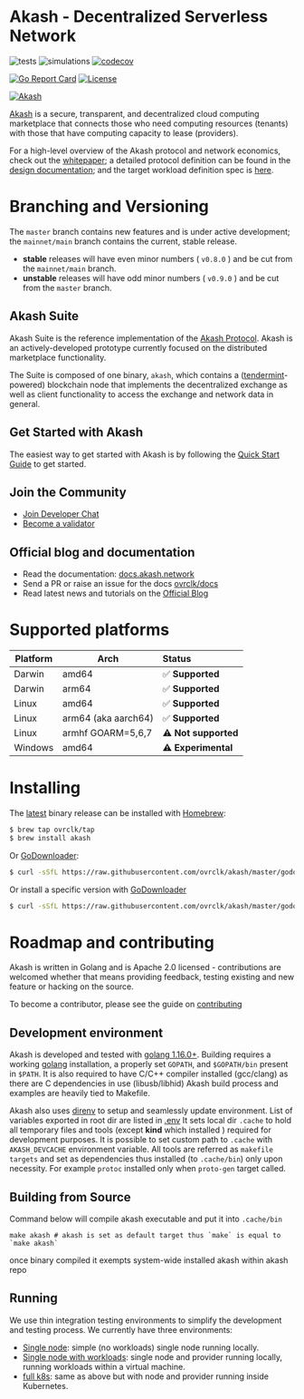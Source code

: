 # Akash - Decentralized Serverless Network

![tests](https://github.com/ovrclk/akash/workflows/tests/badge.svg)
![simulations](https://github.com/ovrclk/akash/workflows/simulation-tests/badge.svg)
[![codecov](https://codecov.io/github/ovrclk/akash/coverage.svg?branch=master)](https://codecov.io/github/ovrclk/akash?branch=master)

[![Go Report Card](https://goreportcard.com/badge/github.com/ovrclk/akash)](https://goreportcard.com/report/github.com/ovrclk/akash)
[![License](https://img.shields.io/badge/License-Apache%202.0-blue.svg)](https://opensource.org/licenses/Apache-2.0)

[![Akash](_docs/img/logo-label-black.svg "Akash")](#overview)

[Akash](https://akash.network) is a secure, transparent, and decentralized cloud computing marketplace that connects those who need computing resources (tenants) with those that have computing capacity to lease (providers).

For a high-level overview of the Akash protocol and network economics, check out the [whitepaper](https://ipfs.io/ipfs/QmVwsi5kTrg7UcUEGi5UfdheVLBWoHjze2pHy4tLqYvLYv); a detailed protocol definition can be 
found in the [design documentation](https://docs.akash.network); and the target workload definition spec is [here](https://docs.akash.network/sdl).

# Branching and Versioning

The `master` branch contains new features and is under active development; the `mainnet/main` branch contains the current, stable release.

* **stable** releases will have even minor numbers ( `v0.8.0` ) and be cut from the `mainnet/main` branch.
* **unstable** releases will have odd minor numbers ( `v0.9.0` ) and be cut from the `master` branch.

## Akash Suite

Akash Suite is the reference implementation of the [Akash Protocol](https://ipfs.io/ipfs/QmdV52bF7j4utynJ6L11RgG93FuJiUmBH1i7pRD6NjUt6B). Akash is an actively-developed prototype currently focused on the distributed marketplace functionality.

The Suite is composed of one binary, `akash`, which contains a ([tendermint](https://github.com/tendermint/tendermint)-powered) blockchain node that
implements the decentralized exchange as well as client functionality to access the exchange and network data in general.

## Get Started with Akash

The easiest way to get started with Akash is by following the [Quick Start Guide](https://docs.akash.network/guides/deploy) to get started. 

## Join the Community

- [Join Developer Chat](https://discord.gg/6Rtn8aJkU4)
- [Become a validator](https://akash.network/validators)

## Official blog and documentation

- Read the documentation: [docs.akash.network](https://docs.akash.network)
- Send a PR or raise an issue for the docs [ovrclk/docs](https://github.com/ovrclk/docs)
- Read latest news and tutorials on the [Official Blog](https://blog.akash.network)

# Supported platforms

Platform | Arch | Status
--- | --- | :---
Darwin | amd64 | ✅ **Supported**
Darwin | arm64 | ✅ **Supported**
Linux | amd64 | ✅ **Supported**
Linux | arm64 (aka aarch64) | ✅ **Supported**
Linux | armhf GOARM=5,6,7 | ⚠️ **Not supported**
Windows | amd64 | ⚠️ **Experimental**

# Installing

The [latest](https://github.com/ovrclk/akash/releases/latest) binary release can be installed with [Homebrew](https://brew.sh/):

```sh
$ brew tap ovrclk/tap
$ brew install akash
```

Or [GoDownloader](https://github.com/goreleaser/godownloader):

```sh
$ curl -sSfL https://raw.githubusercontent.com/ovrclk/akash/master/godownloader.sh | sh
```

Or install a specific version with [GoDownloader](https://github.com/goreleaser/godownloader)

```sh
$ curl -sSfL https://raw.githubusercontent.com/ovrclk/akash/master/godownloader.sh | sh -s -- v0.7.8
```

# Roadmap and contributing

Akash is written in Golang and is Apache 2.0 licensed - contributions are welcomed whether that means providing feedback, testing existing and new feature or hacking on the source.

To become a contributor, please see the guide on [contributing](CONTRIBUTING.md)

## Development environment
Akash is developed and tested with [golang 1.16.0+](https://golang.org/). 
Building requires a working [golang](https://golang.org/) installation, a properly set `GOPATH`, and `$GOPATH/bin` present in `$PATH`.
It is also required to have C/C++ compiler installed (gcc/clang) as there are C dependencies in use (libusb/libhid)
Akash build process and examples are heavily tied to Makefile.

Akash also uses [direnv](https://direnv.net) to setup and seamlessly update environment. List of variables exported in root dir are listed in [.env](./.env)
It sets local dir `.cache` to hold all temporary files and tools (except **kind** which installed ) required for development purposes.
It is possible to set custom path to `.cache` with `AKASH_DEVCACHE` environment variable.
All tools are referred as `makefile targets` and set as dependencies thus installed (to `.cache/bin`) only upon necessity.
For example `protoc` installed only when `proto-gen` target called.

## Building from Source
Command below will compile akash executable and put it into `.cache/bin`
```shell
make akash # akash is set as default target thus `make` is equal to `make akash`
```
once binary compiled it exempts system-wide installed akash within akash repo

## Running

We use thin integration testing environments to simplify
the development and testing process.  We currently have three environments:

* [Single node](_run/lite): simple (no workloads) single node running locally.
* [Single node with workloads](_run/single): single node and provider running locally, running workloads within a virtual machine.
* [full k8s](_run/kube): same as above but with node and provider running inside Kubernetes.
